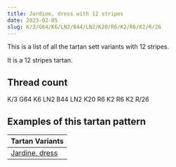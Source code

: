 ```yaml
---
title: Jardine, dress with 12 stripes
date: 2023-02-05
slug: K/3/G64/K6/LN2/B44/LN2/K20/R6/K2/R6/K2/R/26
---
```

This is a list of all the tartan sett variants with 12 stripes.

It is a 12 stripes tartan.


## Thread count
K/3 G64 K6 LN2 B44 LN2 K20 R6 K2 R6 K2 R/26

## Examples of this tartan pattern

| Tartan Variants |
|---------------|
| [Jardine, dress](/variants/k/3/g64/k6/ln2/b44/ln2/k20/r6/k2/r6/k2/r/26-b304080-g008000-k000000-lne0e0e0-rc00000)||
